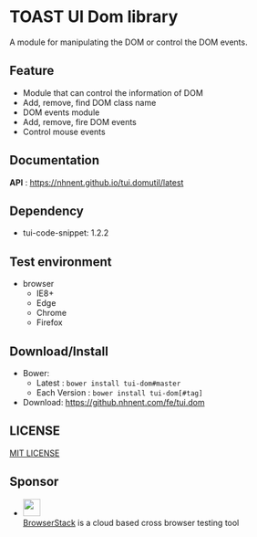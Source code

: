 TOAST UI Dom library
===============

A module for manipulating the DOM or control the DOM events.

## Feature

* Module that can control the information of DOM
* Add, remove, find DOM class name
* DOM events module
* Add, remove, fire DOM events
* Control mouse events

## Documentation

**API** : https://nhnent.github.io/tui.domutil/latest

## Dependency

* tui-code-snippet: 1.2.2

## Test environment

* browser
    * IE8+
    * Edge
    * Chrome
    * Firefox

## Download/Install

* Bower:
   * Latest : `bower install tui-dom#master`
   * Each Version : `bower install tui-dom[#tag]`
* Download: https://github.nhnent.com/fe/tui.dom

## LICENSE

[MIT LICENSE](LICENSE)

## Sponsor

* <img src="https://cloud.githubusercontent.com/assets/12269563/12287774/8cf4d2c0-ba12-11e5-9fa8-0a9c452cca05.png" height="30"><br>
 [BrowserStack](https://www.browserstack.com/) is a cloud based cross browser testing tool

